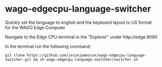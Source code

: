 # wago-edgecpu-language-switcher
Quickly set the language to english and the keyboard layout to US format for the WAGO Edge Computer

Navigate to the Edge CPU terminal in the "Explorer" under http://edge:9090

In the terminal run the following command:

`git clone https://github.com/jessejamescox/wago-edgecpu-language-switcher.git && sh wago-edgecpu-language-switcher/switcher.sh`
